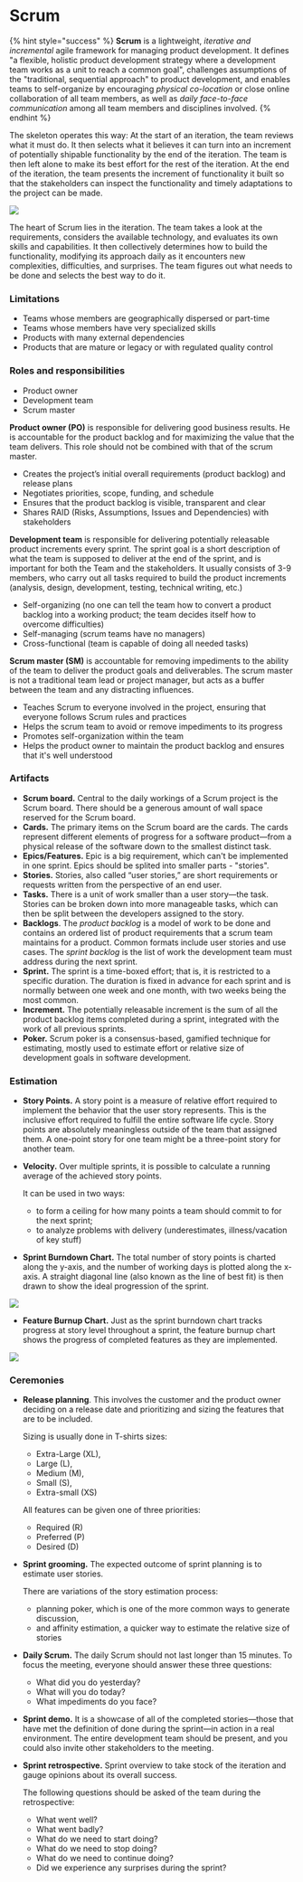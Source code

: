 # Scrum

{% hint style="success" %}
**Scrum** is a lightweight, _iterative and incremental_ agile framework for managing product development. It defines "a flexible, holistic product development strategy where a development team works as a unit to reach a common goal", challenges assumptions of the "traditional, sequential approach" to product development, and enables teams to self-organize by encouraging _physical co-location_ or close online collaboration of all team members, as well as _daily face-to-face communication_ among all team members and disciplines involved.
{% endhint %}

The skeleton operates this way: At the start of an iteration, the team reviews what it must do. It then selects what it believes it can turn into an increment of potentially shipable functionality by the end of the iteration. The team is then left alone to make its best effort for the rest of the iteration. At the end of the iteration, the team presents the increment of functionality it built so that the stakeholders can inspect the functionality and timely adaptations to the project can be made.

![](../../.gitbook/assets/scrum.png)

The heart of Scrum lies in the iteration. The team takes a look at the requirements, considers the available technology, and evaluates its own skills and capabilities. It then collectively determines how to build the functionality, modifying its approach daily as it encounters new complexities, difficulties, and surprises. The team figures out what needs to be done and selects the best way to do it.

### Limitations

* Teams whose members are geographically dispersed or part-time
* Teams whose members have very specialized skills
* Products with many external dependencies
* Products that are mature or legacy or with regulated quality control

### Roles and responsibilities

* Product owner
* Development team
* Scrum master

**Product owner \(PO\)** is responsible for delivering good business results. He is accountable for the product backlog and for maximizing the value that the team delivers. This role should not be combined with that of the scrum master.

* Creates the project’s initial overall requirements \(product backlog\) and release plans
* Negotiates priorities, scope, funding, and schedule
* Ensures that the product backlog is visible, transparent and clear
* Shares RAID \(Risks, Assumptions, Issues and Dependencies\) with stakeholders

**Development team** is responsible for delivering potentially releasable product increments every sprint. The sprint goal is a short description of what the team is supposed to deliver at the end of the sprint, and is important for both the Team and the stakeholders. It usually consists of 3-9 members, who carry out all tasks required to build the product increments \(analysis, design, development, testing, technical writing, etc.\)

* Self-organizing \(no one can tell the team how to convert a product backlog into a working product; the team decides itself how to overcome difficulties\)
* Self-managing \(scrum teams have no managers\)
* Cross-functional \(team is capable of doing all needed tasks\)

**Scrum master \(SM\)** is accountable for removing impediments to the ability of the team to deliver the product goals and deliverables. The scrum master is not a traditional team lead or project manager, but acts as a buffer between the team and any distracting influences.

* Teaches Scrum to everyone involved in the project, ensuring that everyone follows Scrum rules and practices
* Helps the scrum team to avoid or remove impediments to its progress
* Promotes self-organization within the team
* Helps the product owner to maintain the product backlog and ensures that it's well understood

### Artifacts

* **Scrum board.** Central to the daily workings of a Scrum project is the Scrum board. There should be a generous amount of wall space reserved for the Scrum board.
* **Cards.** The primary items on the Scrum board are the cards. The cards represent different elements of progress for a software product—from a physical release of the software down to the smallest distinct task.
* **Epics/Features.** Epic is a big requirement, which can't be implemented in one sprint. Epics should be splited into smaller parts - "stories".
* **Stories.** Stories, also called “user stories,” are short requirements or requests written from the perspective of an end user.
* **Tasks.** There is a unit of work smaller than a user story—the task. Stories can be broken down into more manageable tasks, which can then be split between the developers assigned to the story.
* **Backlogs**. The _product backlog_ is a model of work to be done and contains an ordered list of product requirements that a scrum team maintains for a product. Common formats include user stories and use cases. The _sprint backlog_ is the list of work the development team must address during the next sprint.
* **Sprint.** The sprint is a time-boxed effort; that is, it is restricted to a specific duration. The duration is fixed in advance for each sprint and is normally between one week and one month, with two weeks being the most common.
* **Increment.** The potentially releasable increment is the sum of all the product backlog items completed during a sprint, integrated with the work of all previous sprints.
* **Poker.** Scrum poker is a consensus-based, gamified technique for estimating, mostly used to estimate effort or relative size of development goals in software development.

### Estimation

* **Story Points.** A story point is a measure of relative effort required to implement the behavior that the user story represents. This is the inclusive effort required to fulfill the entire software life cycle. Story points are absolutely meaningless outside of the team that assigned them. A one-point story for one team might be a three-point story for another team.
* **Velocity.** Over multiple sprints, it is possible to calculate a running average of the achieved story points. 

  It can be used in two ways:

  * to form a ceiling for how many points a team should commit to for the next sprint;
  * to analyze problems with delivery \(underestimates, illness/vacation of key stuff\)

* **Sprint Burndown Chart.** The total number of story points is charted along the y-axis, and the number of working days is plotted along the x-axis. A straight diagonal line \(also known as the line of best fit\) is then drawn to show the ideal progression of the sprint.

![](../../.gitbook/assets/burndown.png)

* **Feature Burnup Chart.** Just as the sprint burndown chart tracks progress at story level throughout a sprint, the feature burnup chart shows the progress of completed features as they are implemented.

![](../../.gitbook/assets/burnup.png)

### Ceremonies

* **Release planning**. This involves the customer and the product owner deciding on a release date and prioritizing and sizing the features that are to be included.

  Sizing is usually done in T-shirts sizes:

  * Extra-Large \(XL\),
  * Large \(L\),
  * Medium \(M\),
  * Small \(S\),
  * Extra-small \(XS\)

  All features can be given one of three priorities:

  * Required \(R\)
  * Preferred \(P\)
  * Desired \(D\)

* **Sprint grooming.** The expected outcome of sprint planning is to estimate user stories.

  There are variations of the story estimation process:

  * planning poker, which is one of the more common ways to generate discussion,
  * and affinity estimation, a quicker way to estimate the relative size of stories

* **Daily Scrum.** The daily Scrum should not last longer than 15 minutes. To focus the meeting, everyone should answer these three questions:
  * What did you do yesterday?
  * What will you do today?
  * What impediments do you face?
* **Sprint demo.** It is a showcase of all of the completed stories—those that have met the definition of done during the sprint—in action in a real environment. The entire development team should be present, and you could also invite other stakeholders to the meeting.
* **Sprint retrospective.** Sprint overview to take stock of the iteration and gauge opinions about its overall success.

  The following questions should be asked of the team during the retrospective:

  * What went well?
  * What went badly?
  * What do we need to start doing?
  * What do we need to stop doing?
  * What do we need to continue doing?
  * Did we experience any surprises during the sprint?

